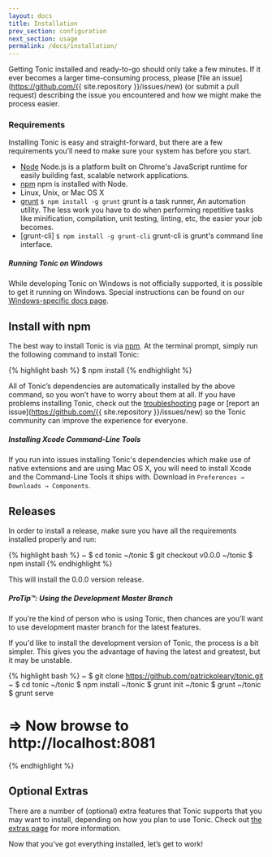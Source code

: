 ```yaml
---
layout: docs
title: Installation
prev_section: configuration
next_section: usage
permalink: /docs/installation/
---
```


Getting Tonic installed and ready-to-go should only take a few minutes. If it
ever becomes a larger time-consuming process, please [file an
issue](https://github.com/{{ site.repository }}/issues/new) (or submit a pull request)
describing the issue you encountered and how we might make the process easier.

### Requirements

Installing Tonic is easy and straight-forward, but there are a few requirements
you’ll need to make sure your system has before you start.

- [Node](http://nodejs.org) Node.js is a platform built on Chrome's JavaScript runtime for
easily building fast, scalable network applications.
- [npm](http://npmjs.org) npm is installed with Node.
- Linux, Unix, or Mac OS X
- [grunt](http://nodejs.org) `$ npm install -g grunt` grunt is a task runner, An automation
utility. The less work you have to do when performing repetitive tasks like minification,
compilation, unit testing, linting, etc, the easier your job becomes.
- [grunt-cli] `$ npm install -g grunt-cli` grunt-cli is grunt's command line interface.

<div class="note info">
  <h5>Running Tonic on Windows</h5>
  <p>
    While developing Tonic on Windows is not officially supported, it is possible to get
    it running on Windows. Special instructions can be found on our
    <a href="../windows">Windows-specific docs page</a>.
  </p>
</div>

## Install with npm

The best way to install Tonic is via [npm](http://npmjs.org). At the terminal prompt,
simply run the following command to install Tonic:

{% highlight bash %}
$ npm install
{% endhighlight %}

All of Tonic’s dependencies are automatically installed by the above command, so you
won’t have to worry about them at all. If you have problems installing Tonic, check out
the [troubleshooting](../troubleshooting/) page or
[report an issue](https://github.com/{{ site.repository }}/issues/new) so the Tonic community can improve
the experience for everyone.

<div class="note info">
  <h5>Installing Xcode Command-Line Tools</h5>
  <p>
    If you run into issues installing Tonic's dependencies which make use of
    native extensions and are using Mac OS X, you will need to install Xcode
    and the Command-Line Tools it ships with. Download in
    <code>Preferences &#8594; Downloads &#8594; Components</code>.
  </p>
</div>

## Releases

In order to install a release, make sure you have all the requirements
installed properly and run:

{% highlight bash %}
~ $ cd tonic
~/tonic $ git checkout v0.0.0
~/tonic $ npm install
{% endhighlight %}

This will install the 0.0.0 version release.

<div class="note">
  <h5>ProTip™: Using the Development Master Branch</h5>
  <p>
    If you’re the kind of person who is using Tonic, then chances are you’ll
    want to use development master branch for the latest features.
  </p>
</div>

If you'd like to install the development version of Tonic, the process is a bit
simpler. This gives you the advantage of having the latest and greatest, but it may
be unstable.

{% highlight bash %}
~ $ git clone https://github.com/patrickoleary/tonic.git
~ $ cd tonic
~/tonic $ npm install
~/tonic $ grunt init
~/tonic $ grunt
~/tonic $ grunt serve
# => Now browse to http://localhost:8081
{% endhighlight %}

## Optional Extras

There are a number of (optional) extra features that Tonic supports that you
may want to install, depending on how you plan to use Tonic. Check out
[the extras page](../extras/) for more information.

Now that you’ve got everything installed, let’s get to work!

[Windows]: /docs/windows/
